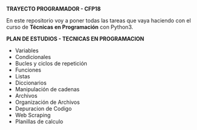 **TRAYECTO PROGRAMADOR - CFP18**

En este repositorio voy a poner todas las tareas que vaya haciendo con el curso de **Técnicas en Programación** con Python3.

**PLAN DE ESTUDIOS - TECNICAS EN PROGRAMACION**
- Variables
- Condicionales
- Bucles y ciclos de repetición 
- Funciones
- Listas
- Diccionarios
- Manipulación de cadenas
- Archivos
- Organización de Archivos 
- Depuracion de Codigo 
- Web Scraping 
- Planillas de calculo  
